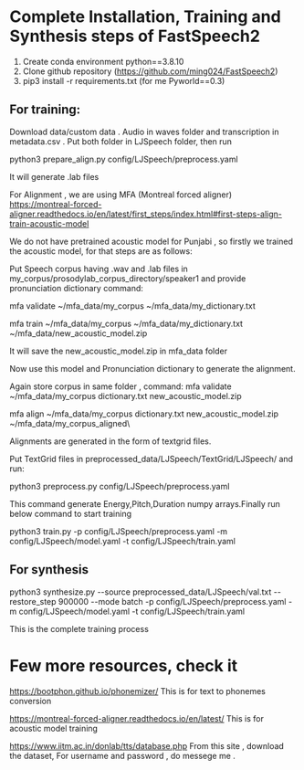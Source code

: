 # Complete Installation, Training and Synthesis steps of FastSpeech2

1. Create conda environment python==3.8.10
2. Clone github repository (https://github.com/ming024/FastSpeech2)
3. pip3 install -r requirements.txt (for me Pyworld==0.3)

## For training:
Download data/custom data . Audio in waves folder and transcription in metadata.csv . Put both folder in LJSpeech folder, then run

python3 prepare_align.py config/LJSpeech/preprocess.yaml

It will generate .lab files

For Alignment , we are using MFA (Montreal forced aligner) https://montreal-forced-aligner.readthedocs.io/en/latest/first_steps/index.html#first-steps-align-train-acoustic-model

We do not have pretrained acoustic model for Punjabi , so firstly we trained the acoustic model, for that steps are as follows:

Put Speech corpus having .wav and .lab files in my_corpus/prosodylab_corpus_directory/speaker1 and provide pronunciation dictionary
command: 

mfa validate ~/mfa_data/my_corpus ~/mfa_data/my_dictionary.txt

mfa train ~/mfa_data/my_corpus ~/mfa_data/my_dictionary.txt ~/mfa_data/new_acoustic_model.zip 

It will save the new_acoustic_model.zip in mfa_data folder

Now use this model and Pronunciation dictionary to generate the alignment. 

Again store corpus in same folder , command:
mfa validate ~/mfa_data/my_corpus dictionary.txt new_acoustic_model.zip 

mfa align ~/mfa_data/my_corpus dictionary.txt new_acoustic_model.zip   ~/mfa_data/my_corpus_aligned\

Alignments are generated in the form of textgrid files.

Put TextGrid files in preprocessed_data/LJSpeech/TextGrid/LJSpeech/ and run:

python3 preprocess.py config/LJSpeech/preprocess.yaml

This command generate Energy,Pitch,Duration numpy arrays.Finally run below command to start training

python3 train.py -p config/LJSpeech/preprocess.yaml -m config/LJSpeech/model.yaml -t config/LJSpeech/train.yaml

## For synthesis
python3 synthesize.py --source preprocessed_data/LJSpeech/val.txt --restore_step 900000 --mode batch -p config/LJSpeech/preprocess.yaml -m config/LJSpeech/model.yaml -t config/LJSpeech/train.yaml


This is the complete training process


# Few more resources, check it
https://bootphon.github.io/phonemizer/
This is for text to phonemes conversion 

https://montreal-forced-aligner.readthedocs.io/en/latest/
This is for acoustic model training

https://www.iitm.ac.in/donlab/tts/database.php
From this site , download the dataset, For username and password , do messege me .
